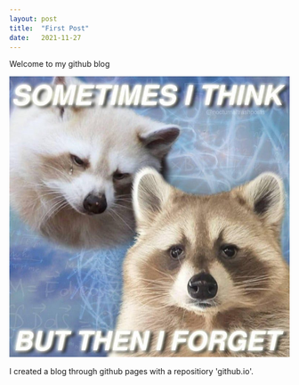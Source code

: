 ```yaml
---
layout: post
title:  "First Post"
date:   2021-11-27
---
```


<p class="intro"><span class="dropcap"></span>Welcome to my github blog<p>
<img id="cute" src="/assets/img/cute.jfif" alt=""> 
<p class="firstpost">I created a blog through github pages with a repositiory 'github.io'.<p>
